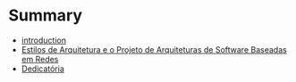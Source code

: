 # Summary

* [introduction](Introdução.md)
* [Estilos de Arquitetura e o Projeto de Arquiteturas de Software Baseadas em Redes](Introdução.md)
* [Dedicatória](Dedicatória.md)

